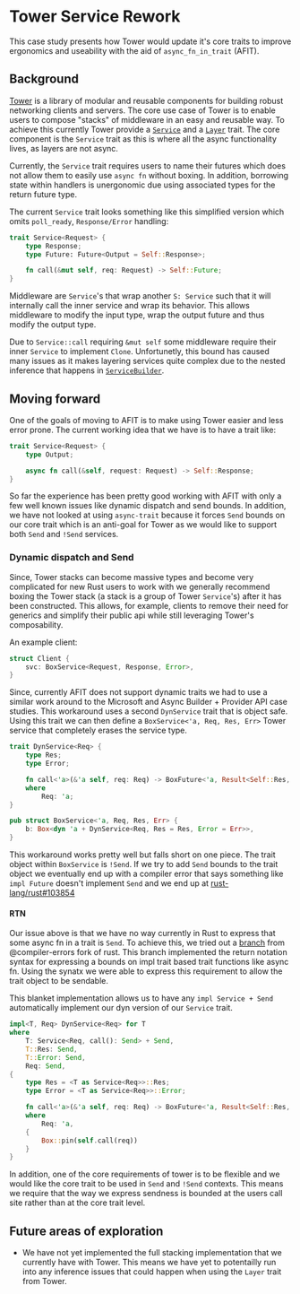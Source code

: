 # Tower Service Rework 

This case study presents how Tower would update it's core traits to improve 
ergonomics and useability with the aid of `async_fn_in_trait` (AFIT). 

## Background

[Tower] is a library of modular and reusable components for building robust 
networking clients and servers. The core use case of Tower is to enable users
to compose "stacks" of middleware in an easy and reusable way. To achieve this
currently Tower provide a [`Service`] and a [`Layer`] trait. The core
component is the `Service` trait as this is where all the async functionality
lives, as layers are not async.

Currently, the `Service` trait requires users to name their futures which does
not allow them to easily use `async fn` without boxing. In addition, borrowing
state within handlers is unergonomic due using associated types for the return
future type. 

The current `Service` trait looks something like this simplified version which
omits `poll_ready`, `Response/Error` handling:

```rust
trait Service<Request> {
    type Response;
    type Future: Future<Output = Self::Response>;

    fn call(&mut self, req: Request) -> Self::Future;
}
```

Middleware are `Service`'s that wrap another `S: Service` such that it will
internally call the inner service and wrap its behavior. This allows middleware
to modify the input type, wrap the output future and thus modify the output
type.

Due to `Service::call` requiring `&mut self` some middleware require their inner
`Service` to implement `Clone`. Unfortunetly, this bound has caused many issues
as it makes layering services quite complex due to the nested inference that
happens in [`ServiceBuilder`].

[Tower]: https://github.com/tower-rs/tower
[`Service`]: https://docs.rs/tower/latest/tower/trait.Service.html
[`ServiceBuilder`]: https://docs.rs/tower/latest/tower/struct.ServiceBuilder.html
[`Layer`]: https://docs.rs/tower/latest/tower/trait.Layer.html

## Moving forward

One of the goals of moving to AFIT is to make using Tower easier and less error
prone. The current working idea that we have is to have a trait like:

```rust
trait Service<Request> {
    type Output;

    async fn call(&self, request: Request) -> Self::Response;
}
```

So far the experience has been pretty good working with AFIT with only a few
well known issues like dynamic dispatch and send bounds. In addition, we have
not looked at using `async-trait` because it forces `Send` bounds on our core 
trait which is an anti-goal for Tower as we would like to support both `Send`
and `!Send` services.

### Dynamic dispatch and Send 

Since, Tower stacks can become massive types and become very complicated for new
Rust users to work with we generally recommend boxing the Tower stack (a stack
is a group of Tower `Service`'s) after it has been constructed. This allows, for
example, clients to remove their need for generics and simplify their public api
while still leveraging Tower's composability. 

An example client:

```rust
struct Client {
    svc: BoxService<Request, Response, Error>,
}
```

Since, currently AFIT does not support dynamic traits we had to use a similar
work around to the Microsoft and Async Builder + Provider API case studies. This
workaround uses a second `DynService` trait that is object safe. Using this trait 
we can then define a `BoxService<'a, Req, Res, Err>` Tower service that completely 
erases the service type.

```rust
trait DynService<Req> {
    type Res;
    type Error;

    fn call<'a>(&'a self, req: Req) -> BoxFuture<'a, Result<Self::Res, Self::Error>>
    where
        Req: 'a;
}

pub struct BoxService<'a, Req, Res, Err> {
    b: Box<dyn 'a + DynService<Req, Res = Res, Error = Err>>,
}
```

This workaround works pretty well but falls short on one piece. The trait object
within `BoxService` is `!Send`. If we try to add `Send` bounds to the trait
object we eventually end up with a compiler error that says something like
`impl Future` doesn't implement `Send` and we end up at [rust-lang/rust#103854]

[rust-lang/rust#103854]: https://github.com/rust-lang/rust/issues/103854

#### RTN

Our issue above is that we have no way currently in Rust to express that some
async fn in a trait is `Send`. To achieve this, we tried out a [branch] from
@compiler-errors fork of rust. This branch implemented the return notation
syntax for expressing a bounds on impl trait based trait functions like async
fn. Using the synatx we were able to express this requirement to allow the trait
object to be sendable.

This blanket implementation allows us to have any `impl Service + Send`
automatically implement our dyn version of our `Service` trait.

```rust
impl<T, Req> DynService<Req> for T
where
    T: Service<Req, call(): Send> + Send,
    T::Res: Send,
    T::Error: Send,
    Req: Send,
{
    type Res = <T as Service<Req>>::Res;
    type Error = <T as Service<Req>>::Error;

    fn call<'a>(&'a self, req: Req) -> BoxFuture<'a, Result<Self::Res, Self::Error>>
    where
        Req: 'a,
    {
        Box::pin(self.call(req))
    }
}
```

In addition, one of the core requirements of tower is to be flexible and we
would like the core trait to be used in `Send` and `!Send` contexts. This means
we require that the way we express sendness is bounded at the users call site
rather than at the core trait level.

[branch]: https://github.com/compiler-errors/rust/tree/rtn

## Future areas of exploration

- We have not yet implemented the full stacking implementation that we currently
have with Tower. This means we have yet to potentailly run into any inference
issues that could happen when using the `Layer` trait from Tower.
